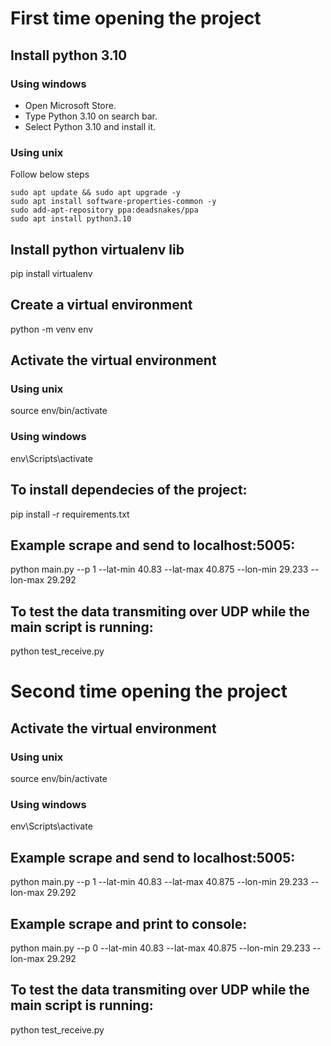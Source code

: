 # First time opening the project

## Install python 3.10
### Using windows
* Open Microsoft Store.
* Type Python 3.10 on search bar.
* Select Python 3.10 and install it.
### Using unix
Follow below steps
```
sudo apt update && sudo apt upgrade -y
sudo apt install software-properties-common -y
sudo add-apt-repository ppa:deadsnakes/ppa
sudo apt install python3.10
```

## Install python virtualenv lib
pip install virtualenv
## Create a virtual environment
python -m venv env
## Activate the virtual environment
### Using unix
source env/bin/activate 
### Using windows 
env\Scripts\activate 
## To install dependecies of the project: 
pip install -r requirements.txt
## Example scrape and send to localhost:5005:
python main.py --p 1 --lat-min 40.83 --lat-max 40.875 --lon-min 29.233 --lon-max 29.292
## To test the data transmiting over UDP while the main script is running:
python test_receive.py

# Second time opening the project

## Activate the virtual environment
### Using unix
source env/bin/activate 
### Using windows 
env\Scripts\activate 
## Example scrape and send to localhost:5005:
python main.py --p 1 --lat-min 40.83 --lat-max 40.875 --lon-min 29.233 --lon-max 29.292
## Example scrape and print to console:
python main.py --p 0 --lat-min 40.83 --lat-max 40.875 --lon-min 29.233 --lon-max 29.292
## To test the data transmiting over UDP while the main script is running:
python test_receive.py
